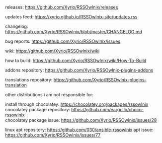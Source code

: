 releases: https://github.com/Xyrio/RSSOwlnix/releases

updates feed: https://xyrio.github.io/RSSOwlnix-site/updates.rss

changelog: https://github.com/Xyrio/RSSOwlnix/blob/master/CHANGELOG.md

bug reports: https://github.com/Xyrio/RSSOwlnix/issues

wiki: https://github.com/Xyrio/RSSOwlnix/wiki

how to build: https://github.com/Xyrio/RSSOwlnix/wiki/How-To-Build

addons repository: https://github.com/Xyrio/RSSOwlnix-plugins-addons

translations repository: https://github.com/Xyrio/RSSOwlnix-plugins-translation

other distributions i am not responsible for:

install through chocolatey: https://chocolatey.org/packages/rssowlnix \
coocolatey package repository: https://github.com/eargollo/choco-rssowlnix \
chocolatey package issue: https://github.com/Xyrio/RSSOwlnix/issues/28

linux apt repository: https://github.com/030/ansible-rssowlnix
apt issue: https://github.com/Xyrio/RSSOwlnix/issues/77
